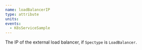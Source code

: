 ```yaml
---
name: loadBalancerIP
type: attribute
units:
events:
  - K8sServiceSample
---
```


The IP of the external load balancer, if `Spectype` is `LoadBalancer`.